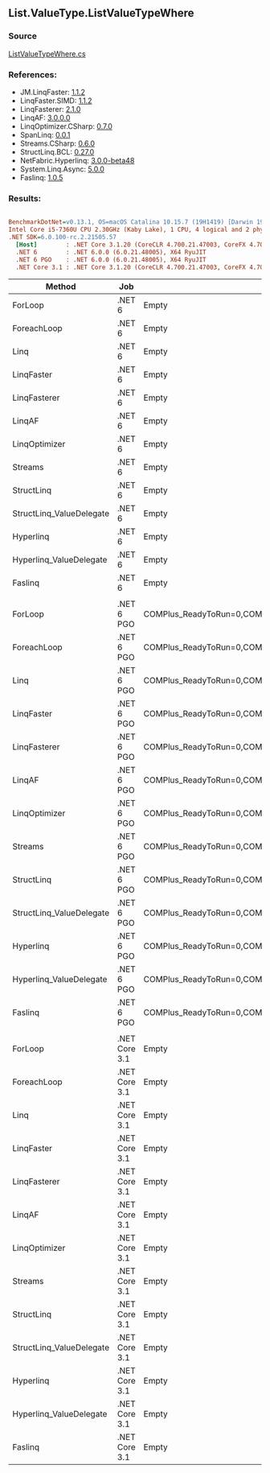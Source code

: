﻿## List.ValueType.ListValueTypeWhere

### Source
[ListValueTypeWhere.cs](../LinqBenchmarks/List/ValueType/ListValueTypeWhere.cs)

### References:
- JM.LinqFaster: [1.1.2](https://www.nuget.org/packages/JM.LinqFaster/1.1.2)
- LinqFaster.SIMD: [1.1.2](https://www.nuget.org/packages/LinqFaster.SIMD/1.0.3)
- LinqFasterer: [2.1.0](https://www.nuget.org/packages/LinqFasterer/2.1.0)
- LinqAF: [3.0.0.0](https://www.nuget.org/packages/LinqAF/3.0.0.0)
- LinqOptimizer.CSharp: [0.7.0](https://www.nuget.org/packages/LinqOptimizer.CSharp/0.7.0)
- SpanLinq: [0.0.1](https://www.nuget.org/packages/SpanLinq/0.0.1)
- Streams.CSharp: [0.6.0](https://www.nuget.org/packages/Streams.CSharp/0.6.0)
- StructLinq.BCL: [0.27.0](https://www.nuget.org/packages/StructLinq/0.27.0)
- NetFabric.Hyperlinq: [3.0.0-beta48](https://www.nuget.org/packages/NetFabric.Hyperlinq/3.0.0-beta48)
- System.Linq.Async: [5.0.0](https://www.nuget.org/packages/System.Linq.Async/5.0.0)
- Faslinq: [1.0.5](https://www.nuget.org/packages/Faslinq/1.0.5)

### Results:
``` ini

BenchmarkDotNet=v0.13.1, OS=macOS Catalina 10.15.7 (19H1419) [Darwin 19.6.0]
Intel Core i5-7360U CPU 2.30GHz (Kaby Lake), 1 CPU, 4 logical and 2 physical cores
.NET SDK=6.0.100-rc.2.21505.57
  [Host]        : .NET Core 3.1.20 (CoreCLR 4.700.21.47003, CoreFX 4.700.21.47101), X64 RyuJIT
  .NET 6        : .NET 6.0.0 (6.0.21.48005), X64 RyuJIT
  .NET 6 PGO    : .NET 6.0.0 (6.0.21.48005), X64 RyuJIT
  .NET Core 3.1 : .NET Core 3.1.20 (CoreCLR 4.700.21.47003, CoreFX 4.700.21.47101), X64 RyuJIT


```
|                   Method |           Job |                                                   EnvironmentVariables |       Runtime | Count |        Mean |     Error |    StdDev |         Ratio | RatioSD |   Gen 0 |   Gen 1 | Allocated |
|------------------------- |-------------- |----------------------------------------------------------------------- |-------------- |------ |------------:|----------:|----------:|--------------:|--------:|--------:|--------:|----------:|
|                  ForLoop |        .NET 6 |                                                                  Empty |      .NET 6.0 |   100 |    572.1 ns |   1.45 ns |   1.29 ns |      baseline |         |       - |       - |         - |
|              ForeachLoop |        .NET 6 |                                                                  Empty |      .NET 6.0 |   100 |    796.3 ns |   3.36 ns |   2.97 ns |  1.39x slower |   0.01x |       - |       - |         - |
|                     Linq |        .NET 6 |                                                                  Empty |      .NET 6.0 |   100 |  1,481.4 ns |   9.10 ns |   8.07 ns |  2.59x slower |   0.02x |  0.0877 |       - |     184 B |
|               LinqFaster |        .NET 6 |                                                                  Empty |      .NET 6.0 |   100 |  1,880.6 ns |  12.29 ns |  10.89 ns |  3.29x slower |   0.02x |  3.8605 |       - |   8,088 B |
|             LinqFasterer |        .NET 6 |                                                                  Empty |      .NET 6.0 |   100 |  1,810.3 ns |   8.11 ns |   6.33 ns |  3.16x slower |   0.01x |  4.7379 |       - |   9,936 B |
|                   LinqAF |        .NET 6 |                                                                  Empty |      .NET 6.0 |   100 |  2,008.3 ns |   9.97 ns |   9.33 ns |  3.51x slower |   0.02x |       - |       - |         - |
|            LinqOptimizer |        .NET 6 |                                                                  Empty |      .NET 6.0 |   100 |  9,881.2 ns | 103.66 ns |  96.96 ns | 17.27x slower |   0.19x | 62.4847 |       - | 134,925 B |
|                  Streams |        .NET 6 |                                                                  Empty |      .NET 6.0 |   100 |  2,481.4 ns |   4.13 ns |   3.22 ns |  4.34x slower |   0.01x |  0.4044 |       - |     848 B |
|               StructLinq |        .NET 6 |                                                                  Empty |      .NET 6.0 |   100 |    706.6 ns |   3.05 ns |   2.70 ns |  1.24x slower |   0.01x |  0.0191 |       - |      40 B |
| StructLinq_ValueDelegate |        .NET 6 |                                                                  Empty |      .NET 6.0 |   100 |    609.8 ns |   1.51 ns |   1.34 ns |  1.07x slower |   0.00x |       - |       - |         - |
|                Hyperlinq |        .NET 6 |                                                                  Empty |      .NET 6.0 |   100 |  1,023.8 ns |   2.91 ns |   2.43 ns |  1.79x slower |   0.01x |       - |       - |         - |
|  Hyperlinq_ValueDelegate |        .NET 6 |                                                                  Empty |      .NET 6.0 |   100 |    823.6 ns |   2.01 ns |   1.88 ns |  1.44x slower |   0.00x |       - |       - |         - |
|                  Faslinq |        .NET 6 |                                                                  Empty |      .NET 6.0 |   100 |  2,010.0 ns |  17.95 ns |  16.79 ns |  3.51x slower |   0.03x |  3.8605 |       - |   8,088 B |
|                          |               |                                                                        |               |       |             |           |           |               |         |         |         |           |
|                  ForLoop |    .NET 6 PGO | COMPlus_ReadyToRun=0,COMPlus_TC_QuickJitForLoops=1,COMPlus_TieredPGO=1 |      .NET 6.0 |   100 |    549.3 ns |   0.84 ns |   0.70 ns |      baseline |         |       - |       - |         - |
|              ForeachLoop |    .NET 6 PGO | COMPlus_ReadyToRun=0,COMPlus_TC_QuickJitForLoops=1,COMPlus_TieredPGO=1 |      .NET 6.0 |   100 |    779.3 ns |   2.88 ns |   2.55 ns |  1.42x slower |   0.00x |       - |       - |         - |
|                     Linq |    .NET 6 PGO | COMPlus_ReadyToRun=0,COMPlus_TC_QuickJitForLoops=1,COMPlus_TieredPGO=1 |      .NET 6.0 |   100 |  1,159.5 ns |   9.88 ns |   9.24 ns |  2.11x slower |   0.02x |  0.0877 |       - |     184 B |
|               LinqFaster |    .NET 6 PGO | COMPlus_ReadyToRun=0,COMPlus_TC_QuickJitForLoops=1,COMPlus_TieredPGO=1 |      .NET 6.0 |   100 |  1,815.9 ns |  11.64 ns |  10.89 ns |  3.31x slower |   0.02x |  3.8605 |       - |   8,088 B |
|             LinqFasterer |    .NET 6 PGO | COMPlus_ReadyToRun=0,COMPlus_TC_QuickJitForLoops=1,COMPlus_TieredPGO=1 |      .NET 6.0 |   100 |  1,743.6 ns |  26.40 ns |  23.40 ns |  3.17x slower |   0.05x |  4.7379 |       - |   9,936 B |
|                   LinqAF |    .NET 6 PGO | COMPlus_ReadyToRun=0,COMPlus_TC_QuickJitForLoops=1,COMPlus_TieredPGO=1 |      .NET 6.0 |   100 |  1,415.6 ns |  11.71 ns |  10.38 ns |  2.58x slower |   0.02x |       - |       - |         - |
|            LinqOptimizer |    .NET 6 PGO | COMPlus_ReadyToRun=0,COMPlus_TC_QuickJitForLoops=1,COMPlus_TieredPGO=1 |      .NET 6.0 |   100 |  9,945.6 ns | 172.09 ns | 152.55 ns | 18.09x slower |   0.28x | 50.0031 | 12.4969 | 134,919 B |
|                  Streams |    .NET 6 PGO | COMPlus_ReadyToRun=0,COMPlus_TC_QuickJitForLoops=1,COMPlus_TieredPGO=1 |      .NET 6.0 |   100 |  2,106.4 ns |  14.03 ns |  11.71 ns |  3.83x slower |   0.02x |  0.4044 |       - |     848 B |
|               StructLinq |    .NET 6 PGO | COMPlus_ReadyToRun=0,COMPlus_TC_QuickJitForLoops=1,COMPlus_TieredPGO=1 |      .NET 6.0 |   100 |    673.8 ns |   5.52 ns |   4.89 ns |  1.23x slower |   0.01x |  0.0191 |       - |      40 B |
| StructLinq_ValueDelegate |    .NET 6 PGO | COMPlus_ReadyToRun=0,COMPlus_TC_QuickJitForLoops=1,COMPlus_TieredPGO=1 |      .NET 6.0 |   100 |    591.6 ns |   1.63 ns |   1.36 ns |  1.08x slower |   0.00x |       - |       - |         - |
|                Hyperlinq |    .NET 6 PGO | COMPlus_ReadyToRun=0,COMPlus_TC_QuickJitForLoops=1,COMPlus_TieredPGO=1 |      .NET 6.0 |   100 |  1,040.9 ns |   6.96 ns |   5.81 ns |  1.89x slower |   0.01x |       - |       - |         - |
|  Hyperlinq_ValueDelegate |    .NET 6 PGO | COMPlus_ReadyToRun=0,COMPlus_TC_QuickJitForLoops=1,COMPlus_TieredPGO=1 |      .NET 6.0 |   100 |    885.0 ns |   2.55 ns |   2.26 ns |  1.61x slower |   0.00x |       - |       - |         - |
|                  Faslinq |    .NET 6 PGO | COMPlus_ReadyToRun=0,COMPlus_TC_QuickJitForLoops=1,COMPlus_TieredPGO=1 |      .NET 6.0 |   100 |  2,051.7 ns |  22.82 ns |  21.35 ns |  3.74x slower |   0.04x |  3.8605 |       - |   8,088 B |
|                          |               |                                                                        |               |       |             |           |           |               |         |         |         |           |
|                  ForLoop | .NET Core 3.1 |                                                                  Empty | .NET Core 3.1 |   100 |    647.3 ns |   2.14 ns |   1.90 ns |      baseline |         |       - |       - |         - |
|              ForeachLoop | .NET Core 3.1 |                                                                  Empty | .NET Core 3.1 |   100 |    904.3 ns |   7.17 ns |   6.35 ns |  1.40x slower |   0.01x |       - |       - |         - |
|                     Linq | .NET Core 3.1 |                                                                  Empty | .NET Core 3.1 |   100 |  2,060.4 ns |  13.31 ns |  12.45 ns |  3.18x slower |   0.03x |  0.0877 |       - |     184 B |
|               LinqFaster | .NET Core 3.1 |                                                                  Empty | .NET Core 3.1 |   100 |  1,826.7 ns |  24.64 ns |  21.85 ns |  2.82x slower |   0.03x |  3.8605 |       - |   8,088 B |
|             LinqFasterer | .NET Core 3.1 |                                                                  Empty | .NET Core 3.1 |   100 |  1,859.5 ns |  33.54 ns |  31.37 ns |  2.87x slower |   0.05x |  4.7379 |       - |   9,936 B |
|                   LinqAF | .NET Core 3.1 |                                                                  Empty | .NET Core 3.1 |   100 |  3,017.1 ns |   9.42 ns |   8.35 ns |  4.66x slower |   0.02x |       - |       - |         - |
|            LinqOptimizer | .NET Core 3.1 |                                                                  Empty | .NET Core 3.1 |   100 | 11,441.2 ns | 162.95 ns | 136.07 ns | 17.67x slower |   0.20x | 63.8123 | 10.5896 | 134,933 B |
|                  Streams | .NET Core 3.1 |                                                                  Empty | .NET Core 3.1 |   100 |  2,801.4 ns |  15.30 ns |  13.57 ns |  4.33x slower |   0.03x |  0.4044 |       - |     848 B |
|               StructLinq | .NET Core 3.1 |                                                                  Empty | .NET Core 3.1 |   100 |    808.1 ns |   2.65 ns |   2.48 ns |  1.25x slower |   0.01x |  0.0191 |       - |      40 B |
| StructLinq_ValueDelegate | .NET Core 3.1 |                                                                  Empty | .NET Core 3.1 |   100 |    671.5 ns |   1.53 ns |   1.43 ns |  1.04x slower |   0.00x |       - |       - |         - |
|                Hyperlinq | .NET Core 3.1 |                                                                  Empty | .NET Core 3.1 |   100 |  1,205.2 ns |   4.04 ns |   3.78 ns |  1.86x slower |   0.01x |       - |       - |         - |
|  Hyperlinq_ValueDelegate | .NET Core 3.1 |                                                                  Empty | .NET Core 3.1 |   100 |    852.9 ns |   1.66 ns |   1.47 ns |  1.32x slower |   0.00x |       - |       - |         - |
|                  Faslinq | .NET Core 3.1 |                                                                  Empty | .NET Core 3.1 |   100 |  1,980.6 ns |  14.59 ns |  13.65 ns |  3.06x slower |   0.02x |  3.8605 |       - |   8,088 B |
